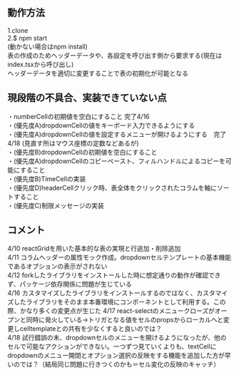 ## 動作方法  
1.clone  
2.$ npm start  
(動かない場合はnpm install)  
表の作成のためヘッダーデータや、各設定を呼び出す側から要求する(現在はindex.tsxから呼び出し)  
ヘッダーデータを適切に変更することで表の初期化が可能となる

## 現段階の不具合、実装できていない点  
・numberCellの初期値を空白にすること  完了4/16  
・(優先度A)dropdownCellの値をキーボード入力できるようにする  
・(優先度A)dropdownCellの値を設定するメニューが開けるようにする　完了4/18 (見直す所はマウス座標の定数などあるが)  
・(優先度B)dropdownCellの初期値を空白にすること  
・(優先度A)dropdownCellのコピーペースト、フィルハンドルによるコピーを可能にすること  
・(優先度B)TimeCellの実装  
・(優先度D)headerCellクリック時、表全体をクリックされたコラムを軸にソートすること  
・(優先度C)制限メッセージの実装

## コメント  
4/10 reactGridを用いた基本的な表の実現と行追加・削除追加  
4/11 コラムヘッダーの属性モック作成。dropdownセルテンプレートの基本機能であるオプションの表示がされない  
4/12 forkしたライブラリをインストールした時に想定通りの動作が確認できず、パッケージ依存関係に問題が生じている  
4/16 カスタマイズしたライブラリをインストールするのではなく、カスタマイズしたライブラリをそのまま本番環境にコンポーネントとして利用する。この際、かなり多くの変更点が生じた
4/17 react-selectのメニュークローズがオープンと同時に発火している→トリガとなる値をセルのpropsからローカルへと変更しcelltemplateとの共有を少なくすると良いのでは？  
4/18 試行錯誤の末、dropdownセルのメニューを開けるようになったが、他のセルで可能なアクションができない。一つずつ見ていくよりも、textCellにdropdownのメニュー開閉とオプション選択の反映をする機能を追加した方が早いのでは？（結局同じ問題に行きつくのかも＝セル変化の反映のキャッチ）
